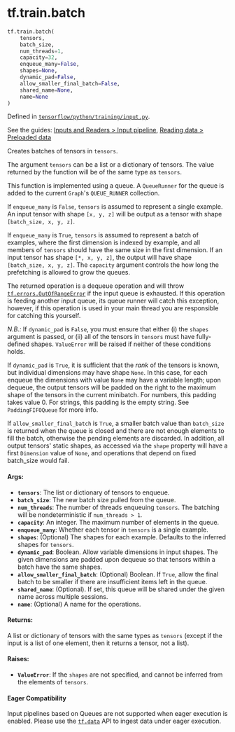 <div itemscope itemtype="http://developers.google.com/ReferenceObject">
<meta itemprop="name" content="tf.train.batch" />
</div>

# tf.train.batch

``` python
tf.train.batch(
    tensors,
    batch_size,
    num_threads=1,
    capacity=32,
    enqueue_many=False,
    shapes=None,
    dynamic_pad=False,
    allow_smaller_final_batch=False,
    shared_name=None,
    name=None
)
```



Defined in [`tensorflow/python/training/input.py`](https://www.tensorflow.org/code/tensorflow/python/training/input.py).

See the guides: [Inputs and Readers > Input pipeline](../../../../api_guides/python/io_ops.md#Input_pipeline), [Reading data > Preloaded data](../../../../api_guides/python/reading_data.md#Preloaded_data)

Creates batches of tensors in `tensors`.

The argument `tensors` can be a list or a dictionary of tensors.
The value returned by the function will be of the same type
as `tensors`.

This function is implemented using a queue. A `QueueRunner` for the
queue is added to the current `Graph`'s `QUEUE_RUNNER` collection.

If `enqueue_many` is `False`, `tensors` is assumed to represent a single
example.  An input tensor with shape `[x, y, z]` will be output as a tensor
with shape `[batch_size, x, y, z]`.

If `enqueue_many` is `True`, `tensors` is assumed to represent a batch of
examples, where the first dimension is indexed by example, and all members of
`tensors` should have the same size in the first dimension.  If an input
tensor has shape `[*, x, y, z]`, the output will have shape `[batch_size, x,
y, z]`.  The `capacity` argument controls the how long the prefetching is
allowed to grow the queues.

The returned operation is a dequeue operation and will throw
<a href="../../tf/errors/OutOfRangeError.md"><code>tf.errors.OutOfRangeError</code></a> if the input queue is exhausted. If this
operation is feeding another input queue, its queue runner will catch
this exception, however, if this operation is used in your main thread
you are responsible for catching this yourself.

*N.B.:* If `dynamic_pad` is `False`, you must ensure that either
(i) the `shapes` argument is passed, or (ii) all of the tensors in
`tensors` must have fully-defined shapes. `ValueError` will be
raised if neither of these conditions holds.

If `dynamic_pad` is `True`, it is sufficient that the *rank* of the
tensors is known, but individual dimensions may have shape `None`.
In this case, for each enqueue the dimensions with value `None`
may have a variable length; upon dequeue, the output tensors will be padded
on the right to the maximum shape of the tensors in the current minibatch.
For numbers, this padding takes value 0.  For strings, this padding is
the empty string.  See `PaddingFIFOQueue` for more info.

If `allow_smaller_final_batch` is `True`, a smaller batch value than
`batch_size` is returned when the queue is closed and there are not enough
elements to fill the batch, otherwise the pending elements are discarded.
In addition, all output tensors' static shapes, as accessed via the
`shape` property will have a first `Dimension` value of `None`, and
operations that depend on fixed batch_size would fail.

#### Args:

* <b>`tensors`</b>: The list or dictionary of tensors to enqueue.
* <b>`batch_size`</b>: The new batch size pulled from the queue.
* <b>`num_threads`</b>: The number of threads enqueuing `tensors`.  The batching will
    be nondeterministic if `num_threads > 1`.
* <b>`capacity`</b>: An integer. The maximum number of elements in the queue.
* <b>`enqueue_many`</b>: Whether each tensor in `tensors` is a single example.
* <b>`shapes`</b>: (Optional) The shapes for each example.  Defaults to the
    inferred shapes for `tensors`.
* <b>`dynamic_pad`</b>: Boolean.  Allow variable dimensions in input shapes.
    The given dimensions are padded upon dequeue so that tensors within a
    batch have the same shapes.
* <b>`allow_smaller_final_batch`</b>: (Optional) Boolean. If `True`, allow the final
    batch to be smaller if there are insufficient items left in the queue.
* <b>`shared_name`</b>: (Optional). If set, this queue will be shared under the given
    name across multiple sessions.
* <b>`name`</b>: (Optional) A name for the operations.


#### Returns:

A list or dictionary of tensors with the same types as `tensors` (except if
the input is a list of one element, then it returns a tensor, not a list).


#### Raises:

* <b>`ValueError`</b>: If the `shapes` are not specified, and cannot be
    inferred from the elements of `tensors`.



#### Eager Compatibility
Input pipelines based on Queues are not supported when eager execution is
enabled. Please use the <a href="../../tf/data.md"><code>tf.data</code></a> API to ingest data under eager execution.

